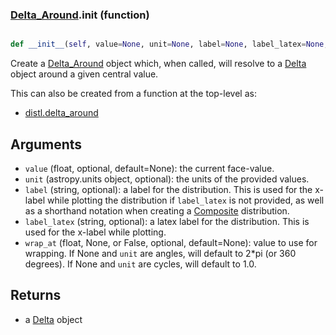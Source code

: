 ### [Delta_Around](Delta_Around.md).__init__ (function)


```py

def __init__(self, value=None, unit=None, label=None, label_latex=None, wrap_at=None)

```



Create a [Delta_Around](Delta_Around.md) object which, when called, will resolve
to a [Delta](Delta.md) object around a given central value.

This can also be created from a function at the top-level as:

* [distl.delta_around](distl.delta_around.md)

Arguments
--------------
* `value` (float, optional, default=None): the current face-value.
* `unit` (astropy.units object, optional): the units of the provided values.
* `label` (string, optional): a label for the distribution.  This is used
    for the x-label while plotting the distribution if `label_latex` is not provided,
    as well as a shorthand notation when creating a [Composite](Composite.md) distribution.
* `label_latex` (string, optional): a latex label for the distribution.  This is used
    for the x-label while plotting.
* `wrap_at` (float, None, or False, optional, default=None): value to
    use for wrapping.  If None and `unit` are angles, will default to
    2*pi (or 360 degrees).  If None and `unit` are cycles, will default
    to 1.0.

Returns
--------
* a [Delta](Delta.md) object

